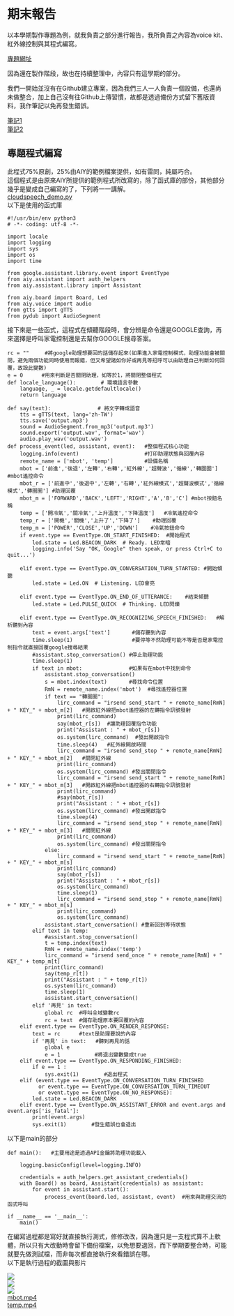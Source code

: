 # 期末報告

以本學期製作專題為例，就我負責之部分進行報告，我所負責之內容為voice kit、紅外線控制與其程式編寫。<br>

[專題網址](https://github.com/kalen2019/topic) <br>

因為還在製作階段，故也在持續整理中，內容只有這學期的部分。<br>

我們一開始並沒有在Github建立專案，因為我們三人一人負責一個設備，也還尚未做整合，加上自己沒有往Github上傳習慣，故都是透過備份方式留下舊版資料，我作筆記以免再發生錯誤。<br>

[筆記1](https://github.com/kalen2019/topic/blob/main/%E8%A8%AD%E7%BD%AE/one.md)<br>
[筆記2](https://github.com/kalen2019/topic/blob/main/%E8%A8%AD%E7%BD%AE/two.md)<br>

## 專題程式編寫
此程式75%原創，25%由AIY的範例檔案提供，如有雷同，純屬巧合。<br>
這個程式是由原來AIY所提供的範例程式所改寫的，除了函式庫的部份，其他部分幾乎是變成自己編寫的了，下列將一一講解。<br>
[cloudspeech_demo.py](https://github.com/kalen2019/topic/blob/main/cloudspeech_demo/cloudspeech_demo.py) <br>
以下是使用的函式庫
```
#!/usr/bin/env python3
# -*- coding: utf-8 -*-
   
import locale
import logging
import sys
import os
import time

from google.assistant.library.event import EventType
from aiy.assistant import auth_helpers
from aiy.assistant.library import Assistant

from aiy.board import Board, Led
from aiy.voice import audio
from gtts import gTTS
from pydub import AudioSegment
```
接下來是一些函式，這程式在傾聽階段時，會分辨是命令還是GOOGLE查詢，再來選擇是呼叫家電控制還是去幫你GOOGLE搜尋答案。
```
rc = ""     #將google助理想要回的話儲存起來(如果進入家電控制模式，助理功能會被關閉，避免兩個功能同時使用而報錯，但又希望諸如你好或再見等招呼可以由助理自己判斷如何回覆，故設此變數)
e = 0      #用來判斷是否關閉助理，如等於1，將關閉整個程式
def locale_language():        # 環境語言參數
    language, _ = locale.getdefaultlocale()
    return language

def say(text):               # 將文字轉成語音
    tts = gTTS(text, lang='zh-TW')
    tts.save('output.mp3')
    sound = AudioSegment.from_mp3('output.mp3')
    sound.export('output.wav', format='wav')
    audio.play_wav('output.wav')
def process_event(led, assistant, event):   #整個程式核心功能
    logging.info(event)                     #打印助理狀態與回覆內容
    remote_name = ['mbot', 'temp']          #設備名稱
    mbot = ['前進','後退','左轉','右轉','紅外線','超聲波','循線','轉圈圈']   #mbot遙控命令
    mbot_r = ['前進中','後退中','左轉','右轉','紅外線模式','超聲波模式','循線模式','轉圈圈'] #助理回覆
    mbot_m = ['FORWARD','BACK','LEFT','RIGHT','A','B','C'] #mbot按鈕名稱
    temp = ['開冷氣','關冷氣','上升溫度','下降溫度']   #冷氣遙控命令
    temp_r = ['開機','關機','上升了','下降了']    #助理回覆
    temp_m = ['POWER','CLOSE','UP','DOWN']    #冷氣按鈕命令
    if event.type == EventType.ON_START_FINISHED:  #開始程式
        led.state = Led.BEACON_DARK  # Ready. LED常暗
        logging.info('Say "OK, Google" then speak, or press Ctrl+C to quit...')

    elif event.type == EventType.ON_CONVERSATION_TURN_STARTED: #開始傾聽
        led.state = Led.ON  # Listening. LED會亮

    elif event.type == EventType.ON_END_OF_UTTERANCE:    #結束傾聽
        led.state = Led.PULSE_QUICK  # Thinking. LED閃爍

    elif event.type == EventType.ON_RECOGNIZING_SPEECH_FINISHED:   #解析聽到內容
        text = event.args['text']       #儲存聽到內容
        time.sleep(1)                   #要停等不然助理可能不等是否是家電控制指令就直接回覆google搜尋結果
        #assistant.stop_conversation() #停止助理功能
        time.sleep(1)
        if text in mbot:               #如果有在mbot中找到命令
            assistant.stop_conversation()
            s = mbot.index(text)       #尋找命令位置
            RmN = remote_name.index('mbot')  #尋找遙控器位置
            if text == "轉圈圈":
                lirc_command = "irsend send_start " + remote_name[RmN] + " KEY_" + mbot_m[2]   #開啟紅外線把mbot遙控器的左轉指令訊號發射
                print(lirc_command)
                say(mbot_r[s])  #讓助理回覆指令功能
                print("Assistant : " + mbot_r[s])
                os.system(lirc_command)  #發出開啟指令
                time.sleep(4)   #紅外線開啟時間
                lirc_command = "irsend send_stop " + remote_name[RmN] + " KEY_" + mbot_m[2]   #關閉紅外線
                print(lirc_command)
                os.system(lirc_command) #發出關閉指令
                lirc_command = "irsend send_start " + remote_name[RmN] + " KEY_" + mbot_m[3]   #開啟紅外線把mbot遙控器的右轉指令訊號發射
                print(lirc_command)
                #say(mbot_r[s])
                print("Assistant : " + mbot_r[s])
                os.system(lirc_command) #發出開啟指令
                time.sleep(4)
                lirc_command = "irsend send_stop " + remote_name[RmN] + " KEY_" + mbot_m[3]   #關閉紅外線
                print(lirc_command)
                os.system(lirc_command) #發出關閉指令
            else:
                lirc_command = "irsend send_start " + remote_name[RmN] + " KEY_" + mbot_m[s]
                print(lirc_command)
                say(mbot_r[s])
                print("Assistant : " + mbot_r[s])
                os.system(lirc_command)
                time.sleep(1)
                lirc_command = "irsend send_stop " + remote_name[RmN] + " KEY_" + mbot_m[s]
                print(lirc_command)
                os.system(lirc_command)
            assistant.start_conversation() #重新回到等待狀態
        elif text in temp:
            #assistant.stop_conversation()
            t = temp.index(text)
            RmN = remote_name.index('temp')
            lirc_command = "irsend send_once " + remote_name[RmN] + " KEY_" + temp_m[t]
            print(lirc_command)
            say(temp_r[t])
            print("Assistant : " + temp_r[t])
            os.system(lirc_command)
            time.sleep(1)
            assistant.start_conversation()
        elif '再見' in text:
            global rc  #呼叫全域變數rc
            rc = text  #儲存助理原本要回覆的內容
    elif event.type == EventType.ON_RENDER_RESPONSE:
        text = rc      #text是助理要說的內容
        if '再見' in text:   #聽到再見的話
            global e
            e = 1           #將退出變數變成true
    elif event.type == EventType.ON_RESPONDING_FINISHED:
        if e == 1 :
            sys.exit(1)        #退出程式
    elif (event.type == EventType.ON_CONVERSATION_TURN_FINISHED 
          or event.type == EventType.ON_CONVERSATION_TURN_TIMEOUT
          or event.type == EventType.ON_NO_RESPONSE):
        led.state = Led.BEACON_DARK
    elif event.type == EventType.ON_ASSISTANT_ERROR and event.args and event.args['is_fatal']:
        print(event.args)
        sys.exit(1)        #發生錯誤也會退出
```
以下是main的部分
```
def main():   #主要用途是透過API金鑰將助理功能載入

    logging.basicConfig(level=logging.INFO)

    credentials = auth_helpers.get_assistant_credentials()
    with Board() as board, Assistant(credentials) as assistant:
        for event in assistant.start():
            process_event(board.led, assistant, event)  #用來與助理交流的函式呼叫

if __name__ == '__main__':
    main()
```
在編寫過程都是寫好就直接執行測式，修修改改，因為還只是一支程式算不上軟體，所以只有大改動時會留下備份檔案，以免想要退回，而下學期要整合時，可能就要先做測試檔，而非每次都直接執行來看錯誤在哪。<br>
以下是執行過程的截圖與影片<br>

![](https://github.com/kalen2019/topic/blob/main/demo/messageImage_1640553513364.jpg)<br>
![](https://github.com/kalen2019/topic/blob/main/demo/messageImage_1640553541683.jpg)<br>
![](https://github.com/kalen2019/topic/blob/main/demo/messageImage_1640553572531.jpg)<br>
[mbot.mp4](https://github.com/kalen2019/topic/blob/main/demo/mbot_demo.mp4)<br>
[temp.mp4](https://github.com/kalen2019/topic/blob/main/demo/temp_demo.mp4)<br>
